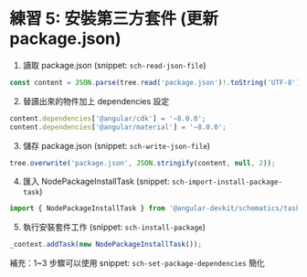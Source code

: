 # 練習 5: 安裝第三方套件 (更新 package.json)

1. 讀取 package.json (snippet: `sch-read-json-file`)

  ```typescript
  const content = JSON.parse(tree.read('package.json')!.toString('UTF-8'));
  ```

2. 替讀出來的物件加上 dependencies 設定

  ```typescript
  content.dependencies['@angular/cdk'] = '~8.0.0';
  content.dependencies['@angular/material'] = '~8.0.0';
  ```

3. 儲存 package.json (snippet: `sch-write-json-file`)

  ```typescript
  tree.overwrite('package.json', JSON.stringify(content, null, 2));
  ```

4. 匯入 NodePackageInstallTask (snippet: `sch-import-install-package-task`)

  ```typescript
  import { NodePackageInstallTask } from '@angular-devkit/schematics/tasks';
  ```

5. 執行安裝套件工作 (snippet: `sch-install-package`)

  ```typescript
  _context.addTask(new NodePackageInstallTask());
  ```

補充：1~3 步驟可以使用 snippet: `sch-set-package-dependencies` 簡化
